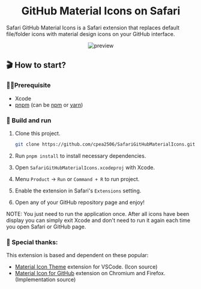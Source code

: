 <h1 align="center">GitHub Material Icons on Safari</h1>

Safari GitHub Material Icons is a Safari extension that replaces default file/folder icons with material design icons on your GitHub interface.

<div align="center">

![preview](https://user-images.githubusercontent.com/42694704/214516986-72f843e7-45ce-482d-b2ed-e512536d686d.png)

</div>

## 🎬 How to start?

### ☝🏻Prerequisite

-   Xcode
-   [pnpm](https://pnpm.io) (can be [npm](https://www.npmjs.com) or [yarn](https://yarnpkg.com))

### 🎢 Build and run

1. Clone this project.

    ```bash
    git clone https://github.com/cpea2506/SafariGitHubMaterialIcons.git
    ```

2. Run `pnpm install` to install necessary dependencies.
3. Open `SafariGitHubMaterialIcons.xcodeproj` with Xcode.
4. Menu `Product` -> `Run` or `Command + R` to run project.
5. Enable the extension in Safari's `Extensions` setting.
6. Open any of your GitHub repository page and enjoy!

NOTE: You just need to run the application once. After all icons have been display you can simply exit Xcode and don't need to run it again each time you open Safari or GitHub page.

### 🎁 Special thanks:

This extension is based and dependent on these popular:

-   [Material Icon Theme](https://github.com/PKief/vscode-material-icon-theme) extension for VSCode. (Icon source)
-   [Material Icon for GitHub](https://github.com/Claudiohbsantos/github-material-icons-extension) extension on Chromium and Firefox. (Implementation source)
